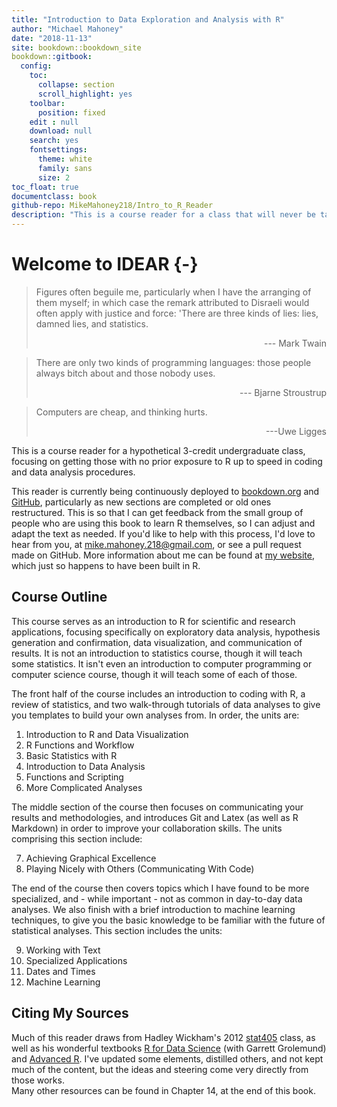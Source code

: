 ```yaml
---
title: "Introduction to Data Exploration and Analysis with R"
author: "Michael Mahoney"
date: "2018-11-13"
site: bookdown::bookdown_site
bookdown::gitbook:
  config:
    toc:
      collapse: section
      scroll_highlight: yes
    toolbar:
      position: fixed
    edit : null
    download: null
    search: yes
    fontsettings:
      theme: white
      family: sans
      size: 2
toc_float: true
documentclass: book
github-repo: MikeMahoney218/Intro_to_R_Reader
description: "This is a course reader for a class that will never be taught. Hopefully it helps you nonetheless."
---
```


# Welcome to IDEAR {-}

>Figures often beguile me, particularly when I have the arranging of them myself; in which case the remark attributed to Disraeli would often apply with justice and force: 'There are three kinds of lies: lies, damned lies, and statistics.  
><div align = "right"> --- Mark Twain </div>

> There are only two kinds of programming languages: those people always bitch about and those nobody uses.  
><div align = "right"> --- Bjarne Stroustrup  </div>

> Computers are cheap, and thinking hurts.
><div align = "right">---Uwe Ligges</div>

This is a course reader for a hypothetical 3-credit undergraduate class, focusing on getting those with no prior exposure to R up to speed in coding and data analysis procedures.

This reader is currently being continuously deployed to  [bookdown.org](https://bookdown.org/connect/#/apps/2008/access) and [GitHub](https://github.com/mikemahoney218/Intro_to_R_Reader), particularly as new sections are completed or old ones restructured. This is so that I can get feedback from the small group of people who are using this book to learn R themselves, so I can adjust and adapt the text as needed. If you'd like to help with this process, I'd love to hear from you, at <mike.mahoney.218@gmail.com>, or see a pull request made on GitHub. More information about me can be found at [my website](https://www.mikemahoney218.com), which just so happens to have been built in R.

## Course Outline
This course serves as an introduction to R for scientific and research applications, focusing specifically on exploratory data analysis, hypothesis generation and confirmation, data visualization, and communication of results. It is not an introduction to statistics course, though it will teach some statistics. It isn't even an introduction to computer programming or computer science course, though it will teach some of each of those.

The front half of the course includes an introduction to coding with R, a review of statistics, and two walk-through tutorials of data analyses to give you templates to build your own analyses from. In order, the units are:

1. Introduction to R and Data Visualization
2. R Functions and Workflow
3. Basic Statistics with R
4. Introduction to Data Analysis
5. Functions and Scripting
6. More Complicated Analyses

The middle section of the course then focuses on communicating your results and methodologies, and introduces Git and Latex (as well as R Markdown) in order to improve your collaboration skills. The units comprising this section include:

7. Achieving Graphical Excellence
8. Playing Nicely with Others (Communicating With Code)

The end of the course then covers topics which I have found to be more specialized, and - while important - not as common in day-to-day data analyses. We also finish with a brief introduction to machine learning techniques, to give you the basic knowledge to be familiar with the future of statistical analyses. This section includes the units:

9. Working with Text
10. Specialized Applications
11. Dates and Times
12. Machine Learning

## Citing My Sources
Much of this reader draws from Hadley Wickham's 2012 [stat405](http://stat405.had.co.nz/) class, as well as his wonderful textbooks [R for Data Science](http://r4ds.had.co.nz/index.html) (with Garrett Grolemund) and [Advanced R](https://adv-r.hadley.nz/index.html). I've updated some elements, distilled others, and not kept much of the content, but the ideas and steering come very directly from those works.  
Many other resources can be found in Chapter 14, at the end of this book. 
